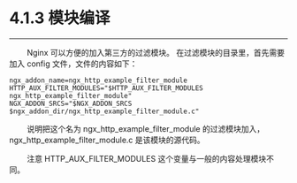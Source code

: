 # 4.1.3 模块编译
***

&emsp;&emsp;
Nginx 可以方便的加入第三方的过滤模块。
在过滤模块的目录里，首先需要加入 config 文件，文件的内容如下：

    ngx_addon_name=ngx_http_example_filter_module
    HTTP_AUX_FILTER_MODULES="$HTTP_AUX_FILTER_MODULES ngx_http_example_filter_module"
    NGX_ADDON_SRCS="$NGX_ADDON_SRCS $ngx_addon_dir/ngx_http_example_filter_module.c"

&emsp;&emsp;
说明把这个名为 ngx\_http\_example\_filter\_module 的过滤模块加入，ngx\_http\_example\_filter\_module.c 是该模块的源代码。

&emsp;&emsp;
注意 HTTP\_AUX\_FILTER\_MODULES 这个变量与一般的内容处理模块不同。